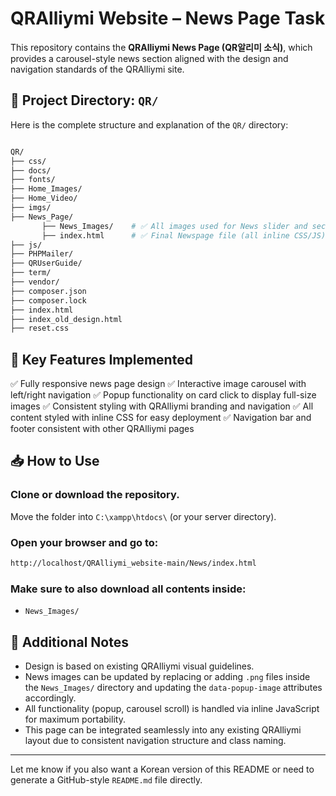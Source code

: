 # QRAlliymi Website – News Page Task

This repository contains the **QRAlliymi News Page (QR알리미 소식)**, which provides a carousel-style news section aligned with the design and navigation standards of the QRAlliymi site.

## 📁 Project Directory: `QR/`

Here is the complete structure and explanation of the `QR/` directory:

```bash

QR/
├── css/                   
├── docs/               
├── fonts/                
├── Home_Images/         
├── Home_Video/           
├── imgs/
├── News_Page/
       ├── News_Images/    # ✅ All images used for News slider and sections
       ├── index.html      # ✅ Final Newspage file (all inline CSS/JS)          
├── js/                  
├── PHPMailer/             
├── QRUserGuide/           
├── term/                
├── vendor/               
├── composer.json         
├── composer.lock         
├── index.html              
├── index_old_design.html  
├── reset.css             
```

## 🎯 Key Features Implemented

✅ Fully responsive news page design
✅ Interactive image carousel with left/right navigation
✅ Popup functionality on card click to display full-size images
✅ Consistent styling with QRAlliymi branding and navigation
✅ All content styled with inline CSS for easy deployment
✅ Navigation bar and footer consistent with other QRAlliymi pages

## 📥 How to Use

### Clone or download the repository.

Move the folder into `C:\xampp\htdocs\` (or your server directory).

### Open your browser and go to:

```bash
http://localhost/QRAlliymi_website-main/News/index.html
```

### Make sure to also download all contents inside:

* `News_Images/`

## 📝 Additional Notes

* Design is based on existing QRAlliymi visual guidelines.
* News images can be updated by replacing or adding `.png` files inside the `News_Images/` directory and updating the `data-popup-image` attributes accordingly.
* All functionality (popup, carousel scroll) is handled via inline JavaScript for maximum portability.
* This page can be integrated seamlessly into any existing QRAlliymi layout due to consistent navigation structure and class naming.

---

Let me know if you also want a Korean version of this README or need to generate a GitHub-style `README.md` file directly.
